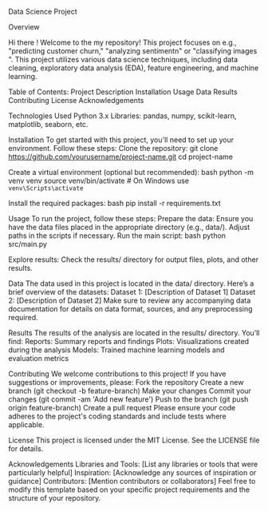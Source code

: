 Data Science Project

Overview

Hi there ! Welcome to the my repository! This project focuses on e.g., "predicting customer churn," "analyzing sentimentn" or "classifying images ". This project utilizes various data science techniques, including data cleaning, exploratory data analysis (EDA), feature engineering, and machine learning.

Table of Contents:
Project Description
Installation
Usage
Data
Results
Contributing
License
Acknowledgements

Technologies Used
Python 3.x
Libraries: pandas, numpy, scikit-learn, matplotlib, seaborn, etc.

Installation
To get started with this project, you'll need to set up your environment. Follow these steps:
Clone the repository:
git clone https://github.com/yourusername/project-name.git
cd project-name

Create a virtual environment (optional but recommended):
bash
python -m venv venv
source venv/bin/activate  # On Windows use `venv\Scripts\activate`

Install the required packages:
bash
pip install -r requirements.txt

Usage
To run the project, follow these steps:
Prepare the data:
Ensure you have the data files placed in the appropriate directory (e.g., data/). Adjust paths in the scripts if necessary.
Run the main script:
bash
python src/main.py

Explore results:
Check the results/ directory for output files, plots, and other results.

Data
The data used in this project is located in the data/ directory. Here’s a brief overview of the datasets:
Dataset 1: [Description of Dataset 1]
Dataset 2: [Description of Dataset 2]
Make sure to review any accompanying data documentation for details on data format, sources, and any preprocessing required.

Results
The results of the analysis are located in the results/ directory. You’ll find:
Reports: Summary reports and findings
Plots: Visualizations created during the analysis
Models: Trained machine learning models and evaluation metrics

Contributing
We welcome contributions to this project! If you have suggestions or improvements, please:
Fork the repository
Create a new branch (git checkout -b feature-branch)
Make your changes
Commit your changes (git commit -am 'Add new feature')
Push to the branch (git push origin feature-branch)
Create a pull request
Please ensure your code adheres to the project's coding standards and include tests where applicable.

License
This project is licensed under the MIT License. See the LICENSE file for details.

Acknowledgements
Libraries and Tools: [List any libraries or tools that were particularly helpful]
Inspiration: [Acknowledge any sources of inspiration or guidance]
Contributors: [Mention contributors or collaborators]
Feel free to modify this template based on your specific project requirements and the structure of your repository.

